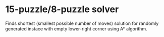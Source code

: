 # 15-puzzle/8-puzzle solver
Finds shortest (smallest possible number of moves) solution for randomly generated instace with empty lower-right corner using A* algorithm.